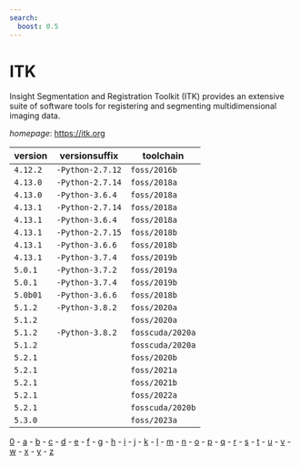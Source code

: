 ```yaml
---
search:
  boost: 0.5
---
```

# ITK

Insight Segmentation and Registration Toolkit (ITK) provides  an extensive suite of software tools for registering and segmenting  multidimensional imaging data.

*homepage*: <https://itk.org>

version | versionsuffix | toolchain
--------|---------------|----------
``4.12.2`` | ``-Python-2.7.12`` | ``foss/2016b``
``4.13.0`` | ``-Python-2.7.14`` | ``foss/2018a``
``4.13.0`` | ``-Python-3.6.4`` | ``foss/2018a``
``4.13.1`` | ``-Python-2.7.14`` | ``foss/2018a``
``4.13.1`` | ``-Python-3.6.4`` | ``foss/2018a``
``4.13.1`` | ``-Python-2.7.15`` | ``foss/2018b``
``4.13.1`` | ``-Python-3.6.6`` | ``foss/2018b``
``4.13.1`` | ``-Python-3.7.4`` | ``foss/2019b``
``5.0.1`` | ``-Python-3.7.2`` | ``foss/2019a``
``5.0.1`` | ``-Python-3.7.4`` | ``foss/2019b``
``5.0b01`` | ``-Python-3.6.6`` | ``foss/2018b``
``5.1.2`` | ``-Python-3.8.2`` | ``foss/2020a``
``5.1.2`` |  | ``foss/2020a``
``5.1.2`` | ``-Python-3.8.2`` | ``fosscuda/2020a``
``5.1.2`` |  | ``fosscuda/2020a``
``5.2.1`` |  | ``foss/2020b``
``5.2.1`` |  | ``foss/2021a``
``5.2.1`` |  | ``foss/2021b``
``5.2.1`` |  | ``foss/2022a``
``5.2.1`` |  | ``fosscuda/2020b``
``5.3.0`` |  | ``foss/2023a``

[0](../0/index.md) - [a](../a/index.md) - [b](../b/index.md) - [c](../c/index.md) - [d](../d/index.md) - [e](../e/index.md) - [f](../f/index.md) - [g](../g/index.md) - [h](../h/index.md) - [i](../i/index.md) - [j](../j/index.md) - [k](../k/index.md) - [l](../l/index.md) - [m](../m/index.md) - [n](../n/index.md) - [o](../o/index.md) - [p](../p/index.md) - [q](../q/index.md) - [r](../r/index.md) - [s](../s/index.md) - [t](../t/index.md) - [u](../u/index.md) - [v](../v/index.md) - [w](../w/index.md) - [x](../x/index.md) - [y](../y/index.md) - [z](../z/index.md)

